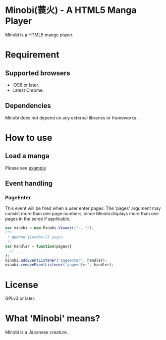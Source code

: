 # Minobi(蓑火) - A HTML5 Manga Player

 Minobi is a HTML5 mange player.

# Requirement

## Supported browsers
 - iOS8 or later.
 - Latest Chrome.

## Dependencies
 Minobi does not depend on any external libraries or frameworks.

# How to use

## Load a manga

Please see [example](https://github.com/ledyba/Minobi/blob/master/web/index.html)

## Event handling

### PageEnter

This event will be fired when a user enter pages. The 'pages' argument may consist more than one page numbers, since Minobi displays more than one pages in the scree if applicable.

```js
var minobi = new Minobi.Viewer(/*...*/);
/**
 * @param {[number]} pages
 */
var handler = function(pages){
  // ...
};
minobi.addEventListener('pageenter', handler);
minobi.removeEventListener('pageenter', handler);
```

# License

GPLv3 or later.

# What 'Minobi' means?

Minobi is a Japanese creature.
